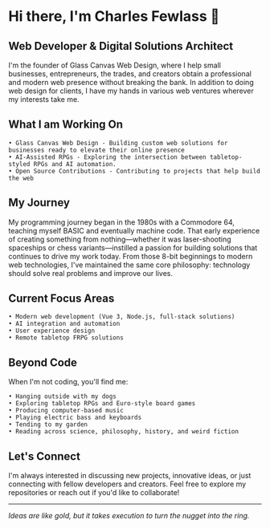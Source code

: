 # Hi there, I'm Charles Fewlass 👋

## Web Developer & Digital Solutions Architect
I'm the founder of Glass Canvas Web Design, where I help small businesses, entrepreneurs, the trades, and creators obtain a professional and modern web presence without breaking the bank. In addition to doing web design for clients, I have my hands in various web ventures wherever my interests take me.

## What I am Working On
    • Glass Canvas Web Design - Building custom web solutions for businesses ready to elevate their online presence 
    • AI-Assisted RPGs - Exploring the intersection between tabletop-styled RPGs and AI automation.
    • Open Source Contributions - Contributing to projects that help build the web

## My Journey
My programming journey began in the 1980s with a Commodore 64, teaching myself BASIC and eventually machine code. That early experience of creating something from nothing—whether it was laser-shooting spaceships or chess variants—instilled a passion for building solutions that continues to drive my work today.
From those 8-bit beginnings to modern web technologies, I've maintained the same core philosophy: technology should solve real problems and improve our lives.

## Current Focus Areas
    • Modern web development (Vue 3, Node.js, full-stack solutions) 
    • AI integration and automation 
    • User experience design 
    • Remote tabletop FRPG solutions

## Beyond Code
When I'm not coding, you'll find me:

    • Hanging outside with my dogs
    • Exploring tabletop RPGs and Euro-style board games 
    • Producing computer-based music 
    • Playing electric bass and keyboards 
    • Tending to my garden 
    • Reading across science, philosophy, history, and weird fiction

## Let's Connect
I'm always interested in discussing new projects, innovative ideas, or just connecting with fellow developers and creators. Feel free to explore my repositories or reach out if you'd like to collaborate!

---
*Ideas are like gold, but it takes execution to turn the nugget into the ring.*

<!---
elbuagnin/elbuagnin is a ✨ special ✨ repository because its `README.md` (this file) appears on your GitHub profile.
You can click the Preview link to take a look at your changes.
--->
